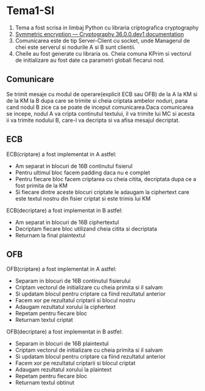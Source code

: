 # Tema1-SI
1.	Tema a fost scrisa in limbaj Python cu libraria criptografica cryptography
2.	[Symmetric encryption — Cryptography 36.0.0.dev1 documentation](https://cryptography.io/en/latest/hazmat/primitives/symmetric-encryption/?highlight=aes)
3.	Comunicarea este de tip Server-Client cu socket, unde Managerul de chei este serverul si nodurile A si B sunt clientii. 
4.	Cheile au fost generate cu libraria os. Cheia comuna KPrim si vectorul de initializare au fost date ca parametri globali fiecarui nod.

## Comunicare
Se trimit mesaje cu modul de operare(explicit ECB sau OFB) de la A la KM si de la KM la B dupa care se trimite si cheia criptata ambelor noduri, pana cand nodul B zice ca se poate de inceput comunicarea.Daca comunicarea se incepe, nodul A va cripta continutul textului, il va trimite lui MC si acesta ii va trimite nodului B, care-l va decripta si va afisa mesajul decriptat.

## ECB
ECB(criptare) a fost implementat in A astfel:
-	Am separat in blocuri de 16B continutul fisierul
-	Pentru ultimul bloc facem padding daca nu e complet
-	Pentru fiecare bloc facem criptarea cu cheia citita, decriptata dupa ce a fost primita de la KM
-	Si fiecare dintre aceste blocuri criptate le adaugam la ciphertext care este textul nostru din fisier criptat si este trimis lui KM

ECB(decriptare) a fost implementat in B astfel:
-	Am separat in blocuri de 16B ciphertextul
-	Decriptam fiecare bloc utilizand cheia citita si decriptata
-	Returnam la final plaintextul 

## OFB
OFB(criptare) a fost implementat in A astfel:
-	Separam in blocuri de 16B continutul fisierului
-	Criptam vectorul de initializare cu cheia primita si il salvam
-	Si updatam blocul pentru criptare ca fiind rezultatul anterior
-	Facem xor pe rezultatul criptarii si blocul nostru
-	Adaugam rezultatul xorului la ciphertext
- Repetam pentru fiecare bloc
- Returnam textul criptat

OFB(decriptare) a fost implementat in B astfel:
-	Separam in blocuri de 16B plaintextul
-	Criptam vectorul de initializare cu cheia primita si il salvam
-	Si updatam blocul pentru criptare ca fiind rezultatul anterior
-	Facem xor pe rezultatul criptarii si blocul criptat
-	Adaugam rezultatul xorului la plaintext
- Repetam pentru fiecare bloc
- Returnam textul obtinut
